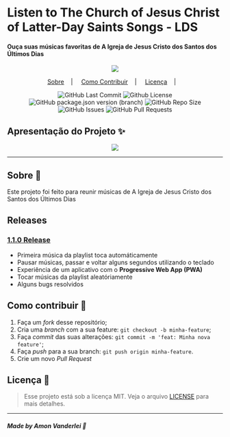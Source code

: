 <h1>Listen to The Church of Jesus Christ of Latter-Day Saints Songs - LDS</h1>
<h4>Ouça suas músicas favoritas de A Igreja de Jesus Cristo dos Santos dos Últimos Dias</h4>

<p align="center">
<image src="public/assets/logo.png"/></br>
</p>

<p align="center">
<a href="#sobre-memo">Sobre</a>&nbsp;&nbsp;&nbsp; | &nbsp;&nbsp;&nbsp;
<a href="#como-contribuir-">Como Contribuir</a>&nbsp;&nbsp;&nbsp; | &nbsp;&nbsp;&nbsp;
<a href="#licença-scroll">Licença</a>&nbsp;&nbsp;&nbsp; | &nbsp;&nbsp;&nbsp;
</p>

<p align="center">
<img alt="GitHub Last Commit" src="https://img.shields.io/github/last-commit/AmonVanderlei/LDS" />
<img alt="Github License" src="https://img.shields.io/github/license/AmonVanderlei/LDS" />
<img alt="GitHub package.json version (branch)" src="https://img.shields.io/github/package-json/v/amonvanderlei/lds/patch-1">
<img alt="GitHub Repo Size" src="https://img.shields.io/github/repo-size/amonvanderlei/lds" />
<img alt="GitHub Issues" src="https://img.shields.io/github/issues/amonvanderlei/lds" />
<img alt="GitHub Pull Requests" src="https://img.shields.io/github/issues-pr/amonvanderlei/lds" />
</p>

## Apresentação do Projeto :sparkles:

<p align="center">
<image src="public/assets/example.png" />
</p>

---

## Sobre :memo:

Este projeto foi feito para reunir músicas de A Igreja de Jesus Cristo dos Santos dos Últimos Dias

## Releases
<h3><a href="https://github.com/amonvanderlei/lds/releases/tag/1.1.0.">1.1.0 Release</a></h3>
<ul>
	<li>Primeira música da playlist toca automáticamente</li>
    <li>Pausar músicas, passar e voltar alguns segundos utilizando o teclado</li>
    <li>Experiência de um aplicativo com o <b>Progressive Web App (PWA)</b></li>
    <li>Tocar músicas da playlist aleatóriamente</li>
    <li>Alguns bugs resolvidos</li>
</ul>

## Como contribuir 🤔

1. Faça um _fork_ desse repositório;
2. Cria uma _branch_ com a sua feature: `git checkout -b minha-feature`;
3. Faça _commit_ das suas alterações: `git commit -m 'feat: Minha nova feature'`;
4. Faça _push_ para a sua branch: `git push origin minha-feature`.
5. Crie um novo _Pull Request_

## Licença :scroll:

> Esse projeto está sob a licença MIT. Veja o arquivo [LICENSE](LICENSE) para mais detalhes.

---

##### Made by Amon Vanderlei :wave: